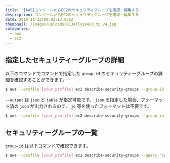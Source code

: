 ```yaml
---
title: '[AWS]コンソールからEC2のセキュリティグループを確認・編集する'
description: コンソールからEC2のセキュリティグループを確認・編集する
date: 2018-11-13T09:03:13.926Z
thumbnail: /images/uploads/013elly18420_tp_v4.jpg
categories:
  - aws
  - ec2
---
```


## 指定したセキュリティーグループの詳細

以下のコマンドでコマンドで指定した `group-id` のセキュリティーグループの詳細を確認することができます。

```bash
$ aws --profile [your_profile] ec2 describe-security-groups --group-id [sg-your_groupid] --output table
```

`--output` は `json` と `table` が指定可能です。 `json` を指定した場合、フォーマット済の `json` が出力されるので、 `jq` 等を使ったフォーマットは不要です。

```bash
$ aws --profile [your_profile] ec2 describe-security-groups --group-id [sg-your_groupid] --output json
```

## セキュリティーグループの一覧

`group-id` は以下コマンドで確認できます。

```bash
$ aws --profile [your_profile] ec2 describe-security-groups --query "SecurityGroups[].[GroupName,GroupId]" --output table
```

